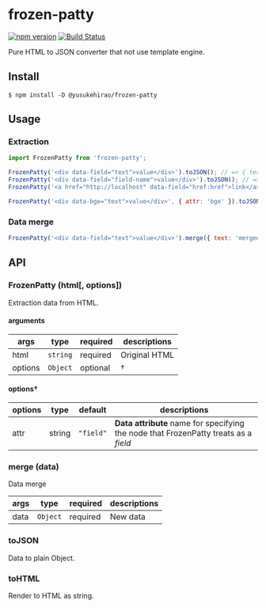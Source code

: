 # frozen-patty

[![npm version](https://badge.fury.io/js/%40yusukehirao%2Ffrozen-patty.svg)](https://badge.fury.io/js/%40yusukehirao%2Ffrozen-patty) [![Build Status](https://travis-ci.org/YusukeHirao/frozen-patty.svg?branch=master)](https://travis-ci.org/YusukeHirao/frozen-patty)

Pure HTML to JSON converter that not use template engine.

## Install

```
$ npm install -D @yusukehirao/frozen-patty
```

## Usage

### Extraction

```js
import FrozenPatty from 'frozen-patty';

FrozenPatty('<div data-field="text">value</div>').toJSON(); // => { text: 'value' }
FrozenPatty('<div data-field="field-name">value</div>').toJSON(); // => { 'field-name': 'value' }
FrozenPatty('<a href="http://localhost" data-field="href:href">link</a>').toJSON(); // => { 'href': 'http://localhost' }

FrozenPatty('<div data-bge="text">value</div>', { attr: 'bge' }).toJSON(); // => { text: 'value' }
```

### Data merge

```js
FrozenPatty('<div data-field="text">value</div>').merge({ text: 'merged' }).toHTML() // => "<div data-field="text">merged</div>";
```


## API

### FrozenPatty (html[, options])

Extraction data from HTML.

#### arguments

args|type|required|descriptions
---|---|---|---
html|`string`|required|Original HTML
options|`Object`|optional|†

#### options†

options|type|default|descriptions
---|---|---|---
attr|string|`"field"`|**Data attribute** name for specifying the node that FrozenPatty treats as a _field_

### merge (data)

Data merge

args|type|required|descriptions
---|---|---|---
data|`Object`|required|New data

### toJSON

Data to plain Object.

### toHTML

Render to HTML as string.
